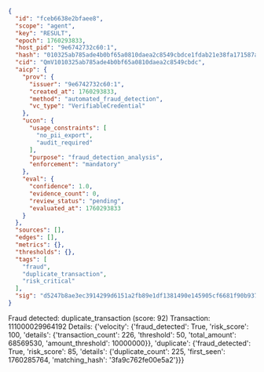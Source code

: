 ```json
{
  "id": "fceb6638e2bfaee8",
  "scope": "agent",
  "key": "RESULT",
  "epoch": 1760293833,
  "host_pid": "9e6742732c60:1",
  "hash": "010325ab785ade4b0bf65a0810daea2c8549cbdce1fdab21e38fa171587aca88",
  "cid": "QmV1010325ab785ade4b0bf65a0810daea2c8549cbdc",
  "aicp": {
    "prov": {
      "issuer": "9e6742732c60:1",
      "created_at": 1760293833,
      "method": "automated_fraud_detection",
      "vc_type": "VerifiableCredential"
    },
    "ucon": {
      "usage_constraints": [
        "no_pii_export",
        "audit_required"
      ],
      "purpose": "fraud_detection_analysis",
      "enforcement": "mandatory"
    },
    "eval": {
      "confidence": 1.0,
      "evidence_count": 0,
      "review_status": "pending",
      "evaluated_at": 1760293833
    }
  },
  "sources": [],
  "edges": [],
  "metrics": {},
  "thresholds": {},
  "tags": [
    "fraud",
    "duplicate_transaction",
    "risk_critical"
  ],
  "sig": "d5247b8ae3ec3914299d6151a2fb89e1df1381490e145905cf6681f90b937ca8"
}
```

Fraud detected: duplicate_transaction (score: 92)
Transaction: 111000029964192
Details: {'velocity': {'fraud_detected': True, 'risk_score': 100, 'details': {'transaction_count': 226, 'threshold': 50, 'total_amount': 68569530, 'amount_threshold': 10000000}}, 'duplicate': {'fraud_detected': True, 'risk_score': 85, 'details': {'duplicate_count': 225, 'first_seen': 1760285764, 'matching_hash': '3fa9c762fe00e5a2'}}}